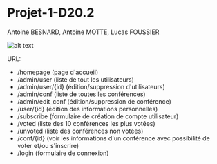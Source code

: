 # Projet-1-D20.2
Antoine BESNARD, Antoine MOTTE, Lucas FOUSSIER<br>

![alt text](https://github.com/AntoineBes/Projet-1-D20.2/tree/devlopment/public/images/IMGCONF1.png)
<br>

URL:
 - /homepage (page d'accueil)
 - /admin/user (liste de tout les utilisateurs)
 - /admin/user/{id} (édition/suppression d'utilisateurs)
 - /admin/conf (liste de toutes les conférences)
 - /admin/edit_conf (édition/suppression de conférence)
 - /user/{id} (édition des informations personnelles)
 - /subscribe (formulaire de création de compte utilisateur)
 - /voted (liste des 10 conférences les plus votées)
 - /unvoted (liste des conférences non votées)
 - /conf/{id} (voir les informations d'un conférence avec possibilité de voter et/ou s'inscrire)
 - /login (formulaire de connexion)
